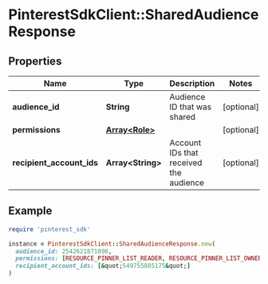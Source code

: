# PinterestSdkClient::SharedAudienceResponse

## Properties

| Name | Type | Description | Notes |
| ---- | ---- | ----------- | ----- |
| **audience_id** | **String** | Audience ID that was shared | [optional] |
| **permissions** | [**Array&lt;Role&gt;**](Role.md) |  | [optional] |
| **recipient_account_ids** | **Array&lt;String&gt;** | Account IDs that received the audience | [optional] |

## Example

```ruby
require 'pinterest_sdk'

instance = PinterestSdkClient::SharedAudienceResponse.new(
  audience_id: 2542621871096,
  permissions: [RESOURCE_PINNER_LIST_READER, RESOURCE_PINNER_LIST_OWNER],
  recipient_account_ids: [&quot;549755885175&quot;]
)
```

